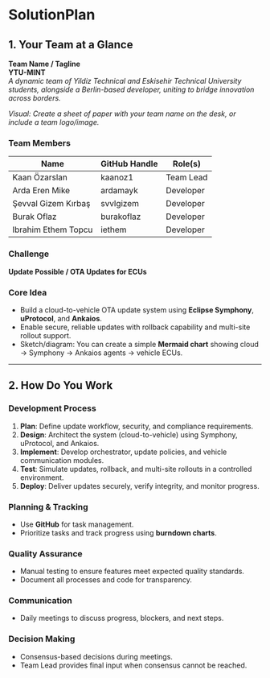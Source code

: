 # SolutionPlan

## 1. Your Team at a Glance

**Team Name / Tagline**  
**YTU-MINT**  
*A dynamic team of Yildiz Technical and Eskisehir Technical University students, alongside a Berlin-based developer, uniting to bridge innovation across borders.*

*Visual: Create a sheet of paper with your team name on the desk, or include a team logo/image.*

### Team Members  
| Name | GitHub Handle | Role(s) |
|-------|---------------|---------|
| Kaan Özarslan | kaanoz1 | Team Lead |
| Arda Eren Mike | ardamayk | Developer |
| Şevval Gizem Kırbaş | svvlgizem | Developer |
| Burak Oflaz | burakoflaz | Developer |
| Ibrahim Ethem Topcu | iethem | Developer |

### Challenge  
**Update Possible / OTA Updates for ECUs**

### Core Idea  
- Build a cloud-to-vehicle OTA update system using **Eclipse Symphony**, **uProtocol**, and **Ankaios**.  
- Enable secure, reliable updates with rollback capability and multi-site rollout support.  
- Sketch/diagram: You can create a simple **Mermaid chart** showing cloud → Symphony → Ankaios agents → vehicle ECUs.

---

## 2. How Do You Work

### Development Process  
1. **Plan**: Define update workflow, security, and compliance requirements.  
2. **Design**: Architect the system (cloud-to-vehicle) using Symphony, uProtocol, and Ankaios.  
3. **Implement**: Develop orchestrator, update policies, and vehicle communication modules.  
4. **Test**: Simulate updates, rollback, and multi-site rollouts in a controlled environment.  
5. **Deploy**: Deliver updates securely, verify integrity, and monitor progress.

### Planning & Tracking  
- Use **GitHub** for task management.  
- Prioritize tasks and track progress using **burndown charts**.

### Quality Assurance  
- Manual testing to ensure features meet expected quality standards.  
- Document all processes and code for transparency.

### Communication  
- Daily meetings to discuss progress, blockers, and next steps.  

### Decision Making  
- Consensus-based decisions during meetings.  
- Team Lead provides final input when consensus cannot be reached.

